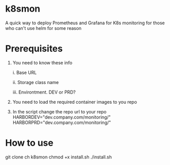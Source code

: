 # k8smon
A quick way to deploy Prometheus and Grafana for K8s monitoring for those who can't use helm for some reason

# Prerequisites
1. You need to know these info
	
	i. Base URL
	
	ii. Storage class name
	
	iii. Environtment. DEV or PRD?

2. You need to load the required container images to you repo

3. In the script change the repo url to your repo
HARBORDEV="dev.company.com\/monitoring\/"
HARBORPRD="dev.company.com\/monitoring\/"

# How to use
git clone
ch k8smon
chmod +x install.sh
./install.sh
